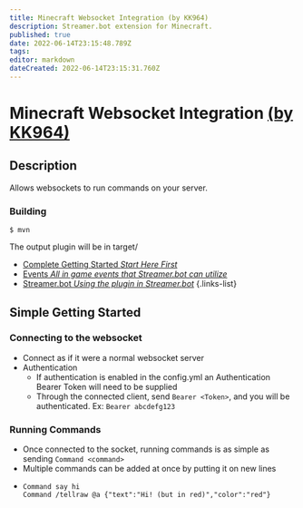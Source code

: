 ```yaml
---
title: Minecraft Websocket Integration (by KK964)
description: Streamer.bot extension for Minecraft.
published: true
date: 2022-06-14T23:15:48.789Z
tags: 
editor: markdown
dateCreated: 2022-06-14T23:15:31.760Z
---
```


# Minecraft Websocket Integration [(by KK964)](https://www.twitch.tv/kk964gaming)

## Description
 Allows websockets to run commands on your server.

### Building
    $ mvn
The output plugin will be in target/

* [Complete Getting Started *Start Here First*](/integrated-games/minecraft/getting-started)
* [Events *All in game events that Streamer.bot can utilize*](/integrated-games/minecraft/events)
* [Streamer.bot *Using the plugin in Streamer.bot*](/integrated-games/minecraft/streamer-bot)
{.links-list}

## Simple Getting Started

### Connecting to the websocket
- Connect as if it were a normal websocket server
- Authentication
  - If authentication is enabled in the config.yml an Authentication Bearer Token will need to be supplied
  - Through the connected client, send `Bearer <Token>`, and you will be authenticated. Ex: `Bearer abcdefg123`

### Running Commands
- Once connected to the socket, running commands is as simple as sending `Command <command>`
- Multiple commands can be added at once by putting it on new lines
- ```
  Command say hi
  Command /tellraw @a {"text":"Hi! (but in red)","color":"red"}